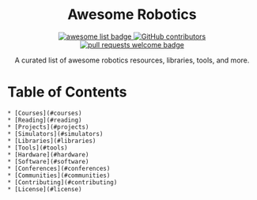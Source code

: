 <div align="center">
  <h1 align="center">Awesome Robotics</h1>
  <p align="center">
    <a href="https://github.com/sindresorhus/awesome">
      <img alt="awesome list badge" src="https://cdn.rawgit.com/sindresorhus/awesome/d7305f38d29fed78fa85652e3a63e154dd8e8829/media/badge.svg">
    </a>
    <a href="https://github.com/ventali/awesome-zk/graphs/contributors">
      <img alt="GitHub contributors" src="https://img.shields.io/github/contributors/0xreklaw/awesome-robotics">
    </a>
    <a href="http://makeapullrequest.com">
      <img alt="pull requests welcome badge" src="https://img.shields.io/badge/PRs-welcome-brightgreen.svg?style=flat">
    </a>
  </p>

  <p align="center">A curated list of awesome robotics resources, libraries, tools, and more. </p>
</div>

Table of Contents
=================

    * [Courses](#courses)
    * [Reading](#reading)
    * [Projects](#projects)
    * [Simulators](#simulators)
    * [Libraries](#libraries)
    * [Tools](#tools)
    * [Hardware](#hardware)
    * [Software](#software)
    * [Conferences](#conferences)
    * [Communities](#communities)
    * [Contributing](#contributing)
    * [License](#license)
